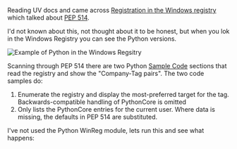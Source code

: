 Reading UV docs and came across [Registration in the Windows registry](https://docs.astral.sh/uv/concepts/python-versions/#registration-in-the-windows-registry) which talked about [PEP 514](https://peps.python.org/pep-0514/).

I'd not known about this, not thought about it to be honest, but when you lok in the Windows Registry you can see the Python versions.

![Example of Python in the Windows Regsitry](image)

Scanning through PEP 514 there are two Python [Sample Code](https://peps.python.org/pep-0514/#sample-code) sections that read the registry and show the "Company-Tag pairs". The two code samples do:

1. Enumerate the registry and display the most-preferred target for the tag. Backwards-compatible handling of PythonCore is omitted
2. Only lists the PythonCore entries for the current user. Where data is missing, the defaults in PEP 514 are substituted.

I've not used the Python WinReg module, lets run this and see what happens:
